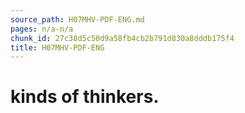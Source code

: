 ```yaml
---
source_path: H07MHV-PDF-ENG.md
pages: n/a-n/a
chunk_id: 27c38d5c50d9a58fb4cb2b791d830a8dddb175f4
title: H07MHV-PDF-ENG
---
```

# kinds of thinkers.
